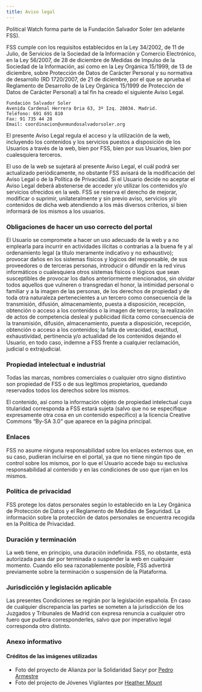 ```yaml
---
title: Aviso legal
---
```


<md-content>

Political Watch forma parte de la Fundación Salvador Soler (en adelante FSS).

FSS cumple con los requisitos establecidos en la Ley 34/2002, de 11 de Julio, de Servicios de la Sociedad de la Información y Comercio Electrónico, en la Ley 56/2007, de 28 de diciembre de Medidas de Impulso de la Sociedad de la Información, así como en la Ley Orgánica 15/1999, de 13 de diciembre, sobre Protección de Datos de Carácter Personal y su normativa de desarrollo (RD 1720/2007, de 21 de diciembre, por el que se aprueba el Reglamento de Desarrollo de la Ley Orgánica 15/1999 de Protección de Datos de Carácter Personal) a tal fin ha creado el siguiente Aviso Legal.

```
Fundación Salvador Soler
Avenida Cardenal Herrera Oria 63, 3º Izq. 28034. Madrid.
Teléfono: 691 691 810
Fax: 91 735 44 28
Email: coordinacion@unmundosalvadorsoler.org
```

El presente Aviso Legal regula el acceso y la utilización de la web, incluyendo los contenidos y los servicios puestos a disposición de los Usuarios a través de la web, bien por FSS, bien por sus Usuarios, bien por cualesquiera terceros.

El uso de la web se sujetará al presente Aviso Legal, el cuál podrá ser actualizado periódicamente, no obstante FSS avisará de la modificación del Aviso Legal o de la Política de Privacidad. Si el Usuario decide no aceptar el Aviso Legal deberá abstenerse de acceder y/o utilizar los contenidos y/o servicios ofrecidos en la web. FSS se reserva el derecho de mejorar, modificar o suprimir, unilateralmente y sin previo aviso, servicios y/o contenidos de dicha web atendiendo a los más diversos criterios, si bien informará de los mismos a los usuarios.

### Obligaciones de hacer un uso correcto del portal

El Usuario se compromete a hacer un uso adecuado de la web y a no emplearla para incurrir en actividades ilícitas o contrarias a la buena fe y al ordenamiento legal (a título meramente indicativo y no exhaustivo); provocar daños en los sistemas físicos y lógicos del responsable, de sus proveedores o de terceras personas, introducir o difundir en la red virus informáticos o cualesquiera otros sistemas físicos o lógicos que sean susceptibles de provocar los daños anteriormente mencionados, sin olvidar todos aquellos que vulneren o transgredan el honor, la intimidad personal o familiar y a la imagen de las personas, de los derechos de propiedad y de toda otra naturaleza pertenecientes a un tercero como consecuencia de la transmisión, difusión, almacenamiento, puesta a disposición, recepción, obtención o acceso a los contenidos o la imagen de terceros; la realización de actos de competencia desleal y publicidad ilícita como consecuencia de la transmisión, difusión, almacenamiento, puesta a disposición, recepción, obtención o acceso a los contenidos; la falta de veracidad, exactitud, exhaustividad, pertinencia y/o actualidad de los contenidos dejando el Usuario, en todo caso, indemne a FSS frente a cualquier reclamación, judicial o extrajudicial.

### Propiedad intelectual e industrial

Todas las marcas, nombres comerciales o cualquier otro signo distintivo son propiedad de FSS o de sus legítimos propietarios, quedando reservados todos los derechos sobre los mismos.

El contenido, así como la información objeto de propiedad intelectual cuya titularidad corresponda a FSS estará sujeta (salvo que no se especifique expresamente otra cosa en un contenido específico) a la licencia Creative Commons “By-SA 3.0” que aparece en la página principal.

### Enlaces

FSS no asume ninguna responsabilidad sobre los enlaces externos que, en su caso, pudieran incluirse en el portal, ya que no tiene ningún tipo de control sobre los mismos, por lo que el Usuario accede bajo su exclusiva responsabilidad al contenido y en las condiciones de uso que rijan en los mismos.

### Política de privacidad

FSS protege los datos personales según lo establecido en la Ley Orgánica de Protección de Datos y el Reglamento de Medidas de Seguridad. La información sobre la protección de datos personales se encuentra recogida en la Política de Privacidad.

### Duración y terminación

La web tiene, en principio, una duración indefinida. FSS, no obstante, está autorizada para dar por terminada o suspender la web en cualquier momento. Cuando ello sea razonablemente posible, FSS advertirá previamente sobre la terminación o suspensión de la Plataforma.

### Jurisdicción y legislación aplicable

Las presentes Condiciones se regirán por la legislación española. En caso de cualquier discrepancia las partes se someten a la jurisdicción de los Juzgados y Tribunales de Madrid con expresa renuncia a cualquier otro fuero que pudiera corresponderles, salvo que por imperativo legal corresponda otro distinto.

### Anexo informativo

#### Créditos de las imágenes utilizadas

* Foto del proyecto de Alianza por la Solidaridad Sacyr por [Pedro Armestre](http://www.pedroarmestre.com)
* Foto del projecto de Jóvenes Vigilantes por [Heather Mount](https://unsplash.com/photos/kvHk3mccNj0)



</md-content>
